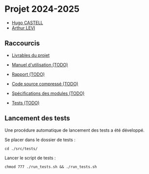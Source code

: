 # Projet 2024-2025 

- [Hugo CASTELL](mailto:hugo.castell@etu.inp-n7.fr)
- [Arthur LEVI](mailto:arthur.levi@etu.inp-n7.fr)

## Raccourcis

- [Livrables du projet](./livrables/)

- [Manuel d'utilisation (TODO)]()
- [Rapport (TODO)]()

- [Code source compressé (TODO)]()
- [Spécifications des modules (TODO)]()
- [Tests (TODO)]()

## Lancement des tests

Une procédure automatique de lancement des tests a été développé.

Se placer dans le dossier de tests :
```
cd ./src/tests/
```

Lancer le script de tests :
```
chmod 777 ./run_tests.sh && ./run_tests.sh
```

